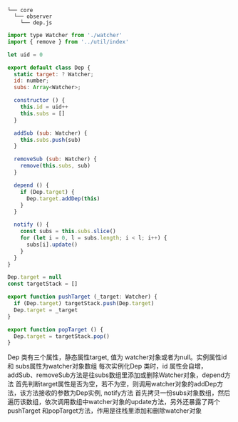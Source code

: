 ```
└── core
  └── observer
    └── dep.js
```

```js
import type Watcher from './watcher'
import { remove } from '../util/index'

let uid = 0

export default class Dep {
  static target: ? Watcher;
  id: number;
  subs: Array<Watcher>;

  constructor () {
    this.id = uid++
    this.subs = []
  }

  addSub (sub: Watcher) {
    this.subs.push(sub)
  }

  removeSub (sub: Watcher) {
    remove(this.subs, sub)
  }

  depend () {
    if (Dep.target) {
      Dep.target.addDep(this)
    }
  }

  notify () {
    const subs = this.subs.slice()
    for (let i = 0, l = subs.length; i < l; i++) {
      subs[i].update()
    }
  }
}

Dep.target = null
const targetStack = []

export function pushTarget (_target: Watcher) {
  if (Dep.target) targetStack.push(Dep.target)
  Dep.target = _target
}

export function popTarget () {
  Dep.target = targetStack.pop()
}
```

Dep 类有三个属性，静态属性target, 值为 watcher对象或者为null。实例属性id 和 subs属性为watcher对象数组
每次实例化Dep 类时，id 属性会自增，addSub、removeSub方法是往subs数组里添加或删除Watcher对象，depend方法
首先判断target属性是否为空，若不为空，则调用watcher对象的addDep方法，该方法接收的参数为Dep实例, notify方法
首先拷贝一份subs对象数组，然后遍历该数组，依次调用数组中watcher对象的update方法，另外还暴露了两个pushTarget
和popTarget方法，作用是往栈里添加和删除watcher对象


